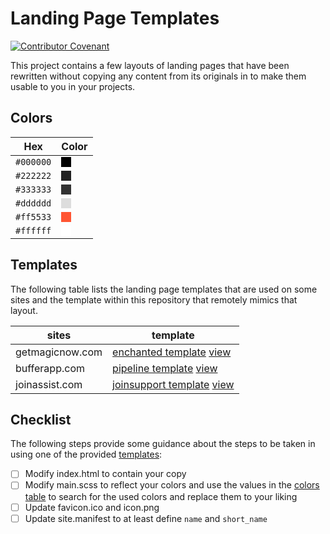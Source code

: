 # Landing Page Templates

[![Contributor Covenant](https://img.shields.io/badge/Contributor%20Covenant-v2.0%20adopted-ff69b4.svg)](code_of_conduct.md)

This project contains a few layouts of landing pages that have been rewritten
without copying any content from its originals in to make them usable to you in
your projects.

## Colors

| Hex       | Color                                                                                                |
| --------- | ---------------------------------------------------------------------------------------------------- |
| `#000000` | <span id="nice" style="width: 1em; height: 1em; background: #000000; display: inline-block;"></span> |
| `#222222` | <span id="nice" style="width: 1em; height: 1em; background: #222222; display: inline-block;"></span> |
| `#333333` | <span id="nice" style="width: 1em; height: 1em; background: #333333; display: inline-block;"></span> |
| `#dddddd` | <span id="nice" style="width: 1em; height: 1em; background: #dddddd; display: inline-block;"></span> |
| `#ff5533` | <span id="nice" style="width: 1em; height: 1em; background: #ff5533; display: inline-block;"></span> |
| `#ffffff` | <span id="nice" style="width: 1em; height: 1em; background: #ffffff; display: inline-block;"></span> |

## Templates

The following table lists the landing page templates that are used on some
sites and the template within this repository that remotely mimics that layout.

| sites           | template                                                                                                |
| --------------- | ------------------------------------------------------------------------------------------------------- |
| getmagicnow.com | [enchanted template](enchanted) [view](https://vidbina.github.io/landingpage-templates/enchanted)       |
| bufferapp.com   | [pipeline template](pipeline) [view](https://vidbina.github.io/landingpage-templates/pipeline)          |
| joinassist.com  | [joinsupport template](joinsupport) [view](https://vidbina.github.io/landingpage-templates/joinsupport) |

## Checklist

The following steps provide some guidance about the steps to be taken in using
one of the provided [templates](#templates):

- [ ] Modify index.html to contain your copy
- [ ] Modify main.scss to reflect your colors and use the values in the [colors
      table](#colors) to search for the used colors and replace them to your liking
- [ ] Update favicon.ico and icon.png
- [ ] Update site.manifest to at least define `name` and `short_name`
